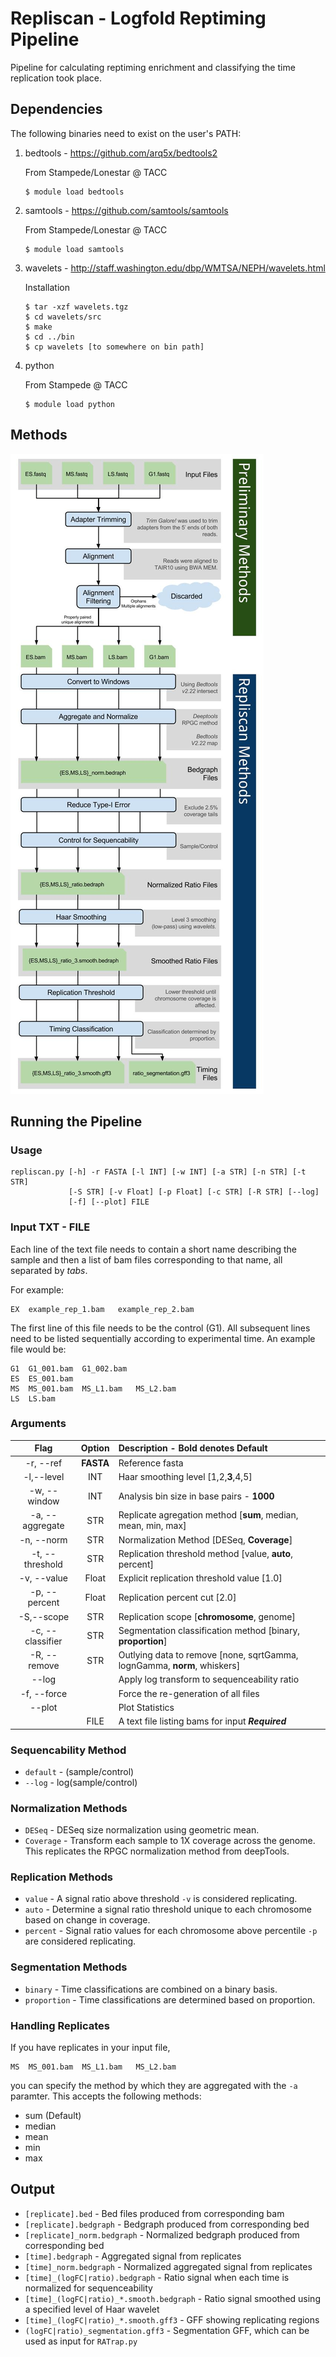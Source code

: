 # Repliscan - Logfold Reptiming Pipeline
Pipeline for calculating reptiming enrichment and classifying the time replication took place.

## Dependencies
The following binaries need to exist on the user's PATH:

1. bedtools - https://github.com/arq5x/bedtools2
   
   From Stampede/Lonestar @ TACC
   ```
   $ module load bedtools
   ```
2. samtools - https://github.com/samtools/samtools
   
   From Stampede/Lonestar @ TACC
   ```
   $ module load samtools
   ```
3. wavelets - http://staff.washington.edu/dbp/WMTSA/NEPH/wavelets.html
   
   Installation
   ```
   $ tar -xzf wavelets.tgz
   $ cd wavelets/src
   $ make
   $ cd ../bin
   $ cp wavelets [to somewhere on bin path]
   ```
4. python

   From Stampede @ TACC
   ```
   $ module load python
   ```

## Methods

![Workflow DAG](dag.jpg)

## Running the Pipeline

### Usage
```
repliscan.py [-h] -r FASTA [-l INT] [-w INT] [-a STR] [-n STR] [-t STR]
             [-S STR] [-v Float] [-p Float] [-c STR] [-R STR] [--log]
             [-f] [--plot] FILE
```

### Input TXT - FILE
Each line of the text file needs to contain a short name describing the sample and then a list of bam files corresponding to that name, all separated by *tabs*.

For example:

```
EX	example_rep_1.bam	example_rep_2.bam
```

The first line of this file needs to be the control (G1). All subsequent lines need to be listed sequentially according to experimental time. An example file would be:

```
G1	G1_001.bam	G1_002.bam
ES	ES_001.bam
MS	MS_001.bam	MS_L1.bam	MS_L2.bam
LS	LS.bam
```

### Arguments

| Flag | Option | Description - Bold denotes Default|
|:----:|:------:|:------------|
|-r, --ref|**FASTA**|Reference fasta|
|-l,--level|INT|Haar smoothing level \[1,2,**3**,4,5\]|
|-w, --window|INT|Analysis bin size in base pairs - **1000**|
|-a, --aggregate|STR|Replicate agregation method \[**sum**, median, mean, min, max\]|
|-n, --norm|STR|Normalization Method \[DESeq, **Coverage**\]|
|-t, --threshold|STR|Replication threshold method \[value, **auto**, percent\]|
|-v, --value|Float|Explicit replication threshold value \[1.0\]|
|-p, --percent|Float|Replication percent cut \[2.0\]|
|-S,--scope|STR|Replication scope \[**chromosome**, genome\]|
|-c, --classifier|STR|Segmentation classification method \[binary, **proportion**\]|
|-R, --remove|STR|Outlying data to remove \[none, sqrtGamma, lognGamma, **norm**, whiskers\]|
|--log| |Apply log transform to sequenceability ratio|
|-f, --force| |Force the re-generation of all files|
|--plot| |Plot Statistics|
|  |FILE| A text file listing bams for input ***Required***|

### Sequencability Method
- `default` - \(sample/control\)
- `--log` - log\(sample/control\)

### Normalization Methods
- `DESeq` - DESeq size normalization using geometric mean.
- `Coverage` - Transform each sample to 1X coverage across the genome. This replicates the RPGC normalization method from deepTools.

### Replication Methods
- `value` - A signal ratio above threshold `-v` is considered replicating.
- `auto` - Determine a signal ratio threshold unique to each chromosome based on change in coverage.
- `percent` - Signal ratio values for each chromosome above percentile `-p` are considered replicating.

### Segmentation Methods
- `binary` - Time classifications are combined on a binary basis.
- `proportion` - Time classifications are determined based on proportion.

### Handling Replicates
If you have replicates in your input file,
```
MS	MS_001.bam	MS_L1.bam	MS_L2.bam
```
you can specify the method by which they are aggregated with the `-a` paramter. This accepts the following methods:
  - sum (Default)                                    
  - median                                           
  - mean                                             
  - min                                              
  - max                                              

## Output
 - `[replicate].bed` - Bed files produced from corresponding bam
 - `[replicate].bedgraph` - Bedgraph produced from corresponding bed
 - `[replicate]_norm.bedgraph` - Normalized bedgraph produced from corresponding bed
 - `[time].bedgraph` - Aggregated signal from replicates
 - `[time]_norm.bedgraph` - Normalized aggregated signal from replicates
 - `[time]_(logFC|ratio).bedgraph` - Ratio signal when each time is normalized for sequenceability
 - `[time]_(logFC|ratio)_*.smooth.bedgraph` - Ratio signal smoothed using a specified level of Haar wavelet
 - `[time]_(logFC|ratio)_*.smooth.gff3` - GFF showing replicating regions
 - `(logFC|ratio)_segmentation.gff3` -  Segmentation GFF, which can be used as input for `RATrap.py`
